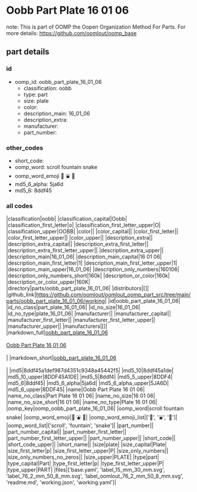 # Oobb Part Plate 16 01 06  

note: This is part of OOMP the Oopen Organization Method For Parts. For more details: https://github.com/oomlout/oomp_base

##  part details





### id
* oomp_id: oobb_part_plate_16_01_06
  * classification: oobb
  * type: part
  * size: plate
  * color: 
  * description_main: 16_01_06
  * description_extra: 
  * manufacturer: 
  * part_number: 

### other_codes
* short_code: 
* oomp_word: scroll fountain snake
* oomp_word_emoji :scroll: :fountain: :snake:
* md5_6_alpha: 5ja6d
* md5_6: 8ddf45

### all codes 
|classification|oobb|
|classification_capital|Oobb|
|classification_first_letter|o|
|classification_first_letter_upper|O|
|classification_upper|OOBB|
|color||
|color_capital||
|color_first_letter||
|color_first_letter_upper||
|color_upper||
|description_extra||
|description_extra_capital||
|description_extra_first_letter||
|description_extra_first_letter_upper||
|description_extra_upper||
|description_main|16_01_06|
|description_main_capital|16 01 06|
|description_main_first_letter|1|
|description_main_first_letter_upper|1|
|description_main_upper|16_01_06|
|description_only_numbers|160106|
|description_only_numbers_short|160k|
|description_or_color|160k|
|description_or_color_upper|160K|
|directory|parts/oobb_part_plate_16_01_06|
|distributors|[]|
|github_link|https://github.com/oomlout/oomlout_oomp_part_src/tree/main/parts/oobb_part_plate_16_01_06/working|
|id|oobb_part_plate_16_01_06|
|id_no_class|part_plate_16_01_06|
|id_no_size|16_01_06|
|id_no_type|plate_16_01_06|
|manufacturer||
|manufacturer_capital||
|manufacturer_first_letter||
|manufacturer_first_letter_upper||
|manufacturer_upper||
|manufacturers|[]|
|markdown_full|[oobb_part_plate_16_01_06](https://github.com/oomlout/oomlout_oomp_part_src/tree/main/parts/oobb_part_plate_16_01_06/working)<br>[](https://github.com/oomlout/oomlout_oomp_part_src/tree/main/parts/oobb_part_plate_16_01_06/working)<br>[Oobb Part Plate 16 01 06](https://github.com/oomlout/oomlout_oomp_part_src/tree/main/parts/oobb_part_plate_16_01_06/working)<br><br>|
|markdown_short|[oobb_part_plate_16_01_06](https://github.com/oomlout/oomlout_oomp_part_src/tree/main/parts/oobb_part_plate_16_01_06/working)<br><br>|
|md5|8ddf45a1def987d4351c9348a45442f5|
|md5_10|8ddf45a1de|
|md5_10_upper|8DDF45A1DE|
|md5_5|8ddf4|
|md5_5_upper|8DDF4|
|md5_6|8ddf45|
|md5_6_alpha|5ja6d|
|md5_6_alpha_upper|5JA6D|
|md5_6_upper|8DDF45|
|name|Oobb Part Plate 16 01 06|
|name_no_class|Part Plate 16 01 06|
|name_no_size|16 01 06|
|name_no_size_short|16 01 06|
|name_no_type|Plate 16 01 06|
|oomp_key|oomp_oobb_part_plate_16_01_06|
|oomp_word|scroll fountain snake|
|oomp_word_emoji|:scroll: :fountain: :snake:|
|oomp_word_emoji_list|[':scroll:', ':fountain:', ':snake:']|
|oomp_word_list|['scroll', 'fountain', 'snake']|
|part_number||
|part_number_capital||
|part_number_first_letter||
|part_number_first_letter_upper||
|part_number_upper||
|short_code||
|short_code_upper||
|short_name||
|size|plate|
|size_capital|Plate|
|size_first_letter|p|
|size_first_letter_upper|P|
|size_only_numbers||
|size_only_numbers_no_zeros||
|size_upper|PLATE|
|type|part|
|type_capital|Part|
|type_first_letter|p|
|type_first_letter_upper|P|
|type_upper|PART|
|files|['base.yaml', 'label_15_mm_30_mm.svg', 'label_76_2_mm_50_8_mm.svg', 'label_oomlout_76_2_mm_50_8_mm.svg', 'readme.md', 'working.json', 'working.yaml']|
